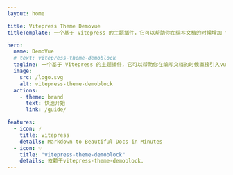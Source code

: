 ```yaml
---
layout: home

title: Vitepress Theme Demovue
titleTemplate: 一个基于 Vitepress 的主题插件，它可以帮助你在编写文档的时候增加 Vue 示例。

hero:
  name: DemoVue
  # text: vitepress-theme-demoblock
  tagline: 一个基于 Vitepress 的主题插件，它可以帮助你在编写文档的时候直接引入vue文件。
  image:
    src: /logo.svg
    alt: vitepress-theme-demoblock  
  actions:
    - theme: brand
      text: 快速开始
      link: /guide/

features:
  - icon: ⚡️
    title: vitepress
    details: Markdown to Beautiful Docs in Minutes
  - icon: 💡
    title: "vitepress-theme-demoblock"
    details: 依赖于vitepress-theme-demoblock.
---
```

